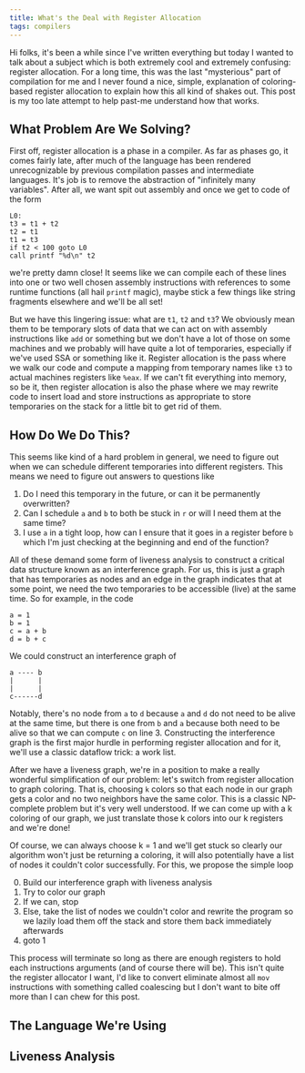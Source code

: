 ```yaml
---
title: What's the Deal with Register Allocation
tags: compilers
---
```


Hi folks, it's been a while since I've written everything but today I
wanted to talk about a subject which is both extremely cool and
extremely confusing: register allocation. For a long time, this was
the last "mysterious" part of compilation for me and I never found a
nice, simple, explanation of coloring-based register allocation to
explain how this all kind of shakes out. This post is my too late
attempt to help past-me understand how that works.

## What Problem Are We Solving?

First off, register allocation is a phase in a compiler. As far as
phases go, it comes fairly late, after much of the language has been
rendered unrecognizable by previous compilation passes and
intermediate languages. It's job is to remove the abstraction of
"infinitely many variables". After all, we want spit out assembly and
once we get to code of the form

    L0:
    t3 = t1 + t2
    t2 = t1
    t1 = t3
    if t2 < 100 goto L0
    call printf "%d\n" t2

we're pretty damn close! It seems like we can compile each of these
lines into one or two well chosen assembly instructions with references
to some runtime functions (all hail `printf` magic), maybe stick a few
things like string fragments elsewhere and we'll be all set!

But we have this lingering issue: what are `t1`, `t2` and `t3`? We
obviously mean them to be temporary slots of data that we can act on
with assembly instructions like `add` or something but we don't have a
lot of those on some machines and we probably will have quite a lot of
temporaries, especially if we've used SSA or something like
it. Register allocation is the pass where we walk our code and compute
a mapping from temporary names like `t3` to actual machines registers
like `%eax`. If we can't fit everything into memory, so be it, then
register allocation is also the phase where we may rewrite code to
insert load and store instructions as appropriate to store temporaries
on the stack for a little bit to get rid of them.

## How Do We Do This?

This seems like kind of a hard problem in general, we need to figure
out when we can schedule different temporaries into different
registers. This means we need to figure out answers to questions like

 1. Do I need this temporary in the future, or can it be permanently
    overwritten?
 2. Can I schedule `a` and `b` to both be stuck in `r` or will I need
    them at the same time?
 3. I use `a` in a tight loop, how can I ensure that it goes in a
    register before `b` which I'm just checking at the beginning and
    end of the function?

All of these demand some form of liveness analysis to construct a
critical data structure known as an interference graph. For us, this
is just a graph that has temporaries as nodes and an edge in the graph
indicates that at some point, we need the two temporaries to be
accessible (live) at the same time. So for example, in the code

    a = 1
    b = 1
    c = a + b
    d = b + c

We could construct an interference graph of

    a ---- b
    |      |
    |      |
    c------d

Notably, there's no node from `a` to `d` because `a` and `d` do not
need to be alive at the same time, but there is one from `b` and `a`
because both need to be alive so that we can compute `c` on
line 3. Constructing the interference graph is the first major hurdle
in performing register allocation and for it, we'll use a classic
dataflow trick: a work list.

After we have a liveness graph, we're in a position to make a really
wonderful simplification of our problem: let's switch from register
allocation to graph coloring. That is, choosing `k` colors so that
each node in our graph gets a color and no two neighbors have the same
color. This is a classic NP-complete problem but it's very well
understood. If we can come up with a k coloring of our graph, we just
translate those k colors into our k registers and we're done!

Of course, we can always choose k = 1 and we'll get stuck so clearly
our algorithm won't just be returning a coloring, it will also
potentially have a list of nodes it couldn't color successfully. For
this, we propose the simple loop

 0. Build our interference graph with liveness analysis
 1. Try to color our graph
 2. If we can, stop
 3. Else, take the list of nodes we couldn't color and rewrite the
    program so we lazily load them off the stack and store them back
    immediately afterwards
 4. goto 1

This process will terminate so long as there are enough registers to
hold each instructions arguments (and of course there will be). This
isn't quite the register allocator I want, I'd like to convert
eliminate almost all `mov` instructions with something called
coalescing but I don't want to bite off more than I can chew for this
post.

## The Language We're Using

## Liveness Analysis
